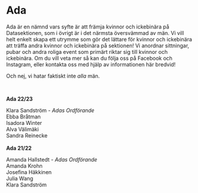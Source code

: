 # Ada

Ada är en nämnd vars syfte är att främja kvinnor och ickebinära på Datasektionen, som i övrigt är i det närmsta översvämmad av män. Vi vill helt enkelt skapa ett utrymme som gör det lättare för kvinnor och ickebinära att träffa andra kvinnor och ickebinära på sektionen! Vi anordnar sittningar, pubar och andra roliga event som primärt riktar sig till kvinnor och ickebinära. Om du vill veta mer så kan du följa oss på Facebook och Instagram, eller kontakta oss med hjälp av informationen här bredvid!

Och nej, vi hatar faktiskt inte *alla* män.

<br>

**Ada 22/23**

Klara Sandström *- Adas Ordförande* <br />
Ebba Bråtman <br />
Isadora Winter <br />
Alva Välimäki <br />
Sandra Reinecke <br />
<br />
**Ada 21/22**

Amanda Hallstedt *- Adas Ordförande* <br />
Amanda Krohn <br />
Josefina Häkkinen <br />
Julia Wang <br />
Klara Sandström <br />

